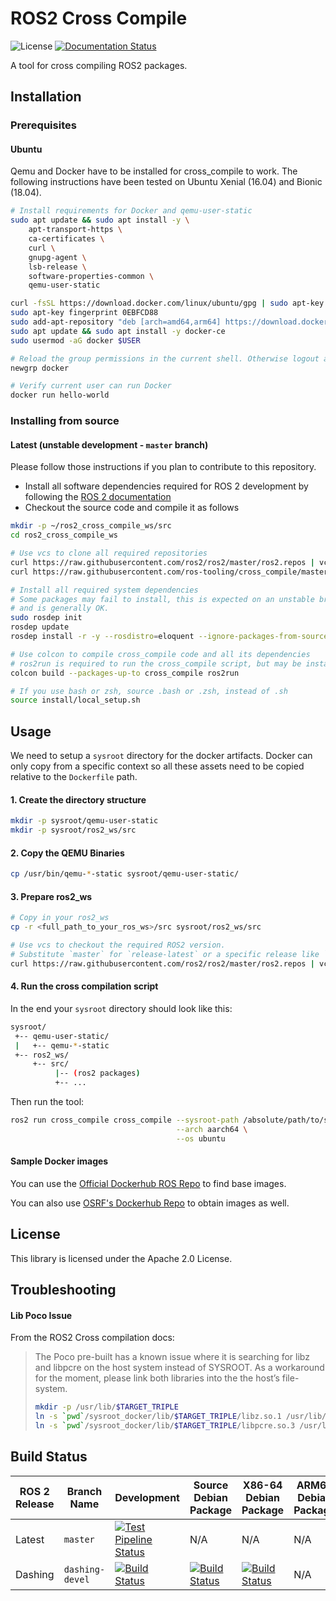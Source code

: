 # ROS2 Cross Compile

![License](https://img.shields.io/github/license/ros-tooling/cross_compile)
[![Documentation Status](https://readthedocs.org/projects/cross_compile/badge/?version=latest)](https://cross_compile.readthedocs.io/en/latest/?badge=latest)

A tool for cross compiling ROS2 packages.

## Installation

### Prerequisites

#### Ubuntu

Qemu and Docker have to be installed for cross_compile to work.
The following instructions have been tested on Ubuntu Xenial (16.04) and Bionic (18.04).

```bash
# Install requirements for Docker and qemu-user-static
sudo apt update && sudo apt install -y \
    apt-transport-https \
    ca-certificates \
    curl \
    gnupg-agent \
    lsb-release \
    software-properties-common \
    qemu-user-static

curl -fsSL https://download.docker.com/linux/ubuntu/gpg | sudo apt-key add -
sudo apt-key fingerprint 0EBFCD88
sudo add-apt-repository "deb [arch=amd64,arm64] https://download.docker.com/linux/ubuntu $(lsb_release -cs) stable"
sudo apt update && sudo apt install -y docker-ce
sudo usermod -aG docker $USER

# Reload the group permissions in the current shell. Otherwise logout and login again to apply permissions
newgrp docker

# Verify current user can run Docker
docker run hello-world
```

### Installing from source

#### Latest (unstable development - `master` branch)
Please follow those instructions if you plan to contribute to this repository.

* Install all software dependencies required for ROS 2 development by following the [ROS 2 documentation](https://index.ros.org/doc/ros2/Installation/Latest-Development-Setup/)
* Checkout the source code and compile it as follows

```bash
mkdir -p ~/ros2_cross_compile_ws/src
cd ros2_cross_compile_ws

# Use vcs to clone all required repositories
curl https://raw.githubusercontent.com/ros2/ros2/master/ros2.repos | vcs import src/
curl https://raw.githubusercontent.com/ros-tooling/cross_compile/master/cross_compile.repos | vcs import src/

# Install all required system dependencies
# Some packages may fail to install, this is expected on an unstable branch,
# and is generally OK.
sudo rosdep init
rosdep update
rosdep install -r -y --rosdistro=eloquent --ignore-packages-from-source --from-paths src/

# Use colcon to compile cross_compile code and all its dependencies
# ros2run is required to run the cross_compile script, but may be installed elsewhere on the host.
colcon build --packages-up-to cross_compile ros2run

# If you use bash or zsh, source .bash or .zsh, instead of .sh
source install/local_setup.sh
```

## Usage

We need to setup a `sysroot` directory for the docker artifacts. Docker can only copy from a specific
context so all these assets need to be copied relative to the `Dockerfile` path.

#### 1. Create the directory structure
```bash
mkdir -p sysroot/qemu-user-static
mkdir -p sysroot/ros2_ws/src
```

#### 2. Copy the QEMU Binaries

```bash
cp /usr/bin/qemu-*-static sysroot/qemu-user-static/
```

#### 3. Prepare ros2_ws
```bash
# Copy in your ros2_ws
cp -r <full_path_to_your_ros_ws>/src sysroot/ros2_ws/src

# Use vcs to checkout the required ROS2 version.
# Substitute `master` for `release-latest` or a specific release like `dashing`.
curl https://raw.githubusercontent.com/ros2/ros2/master/ros2.repos | vcs import src/
```

#### 4. Run the cross compilation script

In the end your `sysroot` directory should look like this:
```bash
sysroot/
 +-- qemu-user-static/
 |   +-- qemu-*-static
 +-- ros2_ws/
     +-- src/
          |-- (ros2 packages)
          +-- ...
```

Then run the tool:

```bash
ros2 run cross_compile cross_compile --sysroot-path /absolute/path/to/sysroot \
                                     --arch aarch64 \
                                     --os ubuntu 
```

#### Sample Docker images

You can use the [Official Dockerhub ROS Repo](https://hub.docker.com/_/ros) to find base images.

You can also use [OSRF's Dockerhub Repo](https://hub.docker.com/r/osrf/ros2) to obtain images as well.

## License
This library is licensed under the Apache 2.0 License.

## Troubleshooting

#### Lib Poco Issue
From the ROS2 Cross compilation docs:
> The Poco pre-built has a known issue where it is searching for libz and libpcre on the host system instead of SYSROOT.
> As a workaround for the moment, please link both libraries into the the host’s file-system.
> ```bash
> mkdir -p /usr/lib/$TARGET_TRIPLE
> ln -s `pwd`/sysroot_docker/lib/$TARGET_TRIPLE/libz.so.1 /usr/lib/$TARGET_TRIPLE/libz.so
> ln -s `pwd`/sysroot_docker/lib/$TARGET_TRIPLE/libpcre.so.3 /usr/lib/$TARGET_TRIPLE/libpcre.so
> ```

## Build Status

| ROS 2 Release | Branch Name     | Development | Source Debian Package | X86-64 Debian Package | ARM64 Debian Package | ARMHF Debian package |
| ------------- | --------------- | ----------- | --------------------- | --------------------- | -------------------- | -------------------- |
| Latest        | `master`        | [![Test Pipeline Status](https://github.com/ros-tooling/cross_compile/workflows/Test%20cross_compile/badge.svg)](https://github.com/ros-tooling/cross_compile/actions) | N/A                   | N/A                   | N/A                  | N/A                  |
| Dashing       | `dashing-devel` | [![Build Status](http://build.ros2.org/buildStatus/icon?job=Ddev__cross_compile__ubuntu_bionic_amd64)](http://build.ros2.org/job/Ddev__cross_compile__ubuntu_bionic_amd64) | [![Build Status](http://build.ros2.org/buildStatus/icon?job=Dsrc_uB__cross_compile__ubuntu_bionic__source)](http://build.ros2.org/job/Dsrc_uB__cross_compile__ubuntu_bionic__source) | [![Build Status](http://build.ros2.org/buildStatus/icon?job=Dbin_uB64__cross_compile__ubuntu_bionic_amd64__binary)](http://build.ros2.org/job/Dbin_uB64__cross_compile__ubuntu_bionic_amd64__binary) | N/A | N/A |

